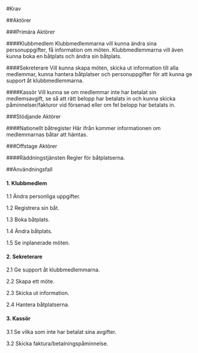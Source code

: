 #Krav

##Aktörer

###Primära Aktörer

####Klubbmedlem
Klubbmedlemmarna vill kunna ändra sina personuppgifter, få information om möten. Klubbmedlemmarna vill även kunna boka en båtplats och ändra sin båtplats. 

####Sekreterare
Vill kunna skapa möten, skicka ut information till alla medlemmar, kunna hantera båtplatser och personuppgifter för att kunna ge support åt klubbmedlemmarna.

####Kassör
Vill kunna se om medlemmar inte har betalat sin medlemsavgift, se så att rätt belopp har betalats in och kunna skicka påminnelser/fakturor vid försenad eller om fel belopp har betalats in.

###Stödjande Aktörer

####Nationellt båtregister
Här ifrån kommer informationen om medlemmarnas båtar att hämtas.

###Offstage Aktörer

####Räddningstjänsten
Regler för båtplatserna.

##Användningsfall

#### 1. Klubbmedlem
1.1 Ändra personliga uppgifter.
  
1.2 Registrera sin båt.
  
1.3 Boka båtplats.
  
1.4 Ändra båtplats.
  
1.5 Se inplanerade möten.

#### 2. Sekreterare
2.1 Ge support åt klubbmedlemmarna.

2.2 Skapa ett möte.

2.3 Skicka ut information.

2.4 Hantera båtplatserna.

#### 3. Kassör
3.1 Se vilka som inte har betalat sina avgifter.

3.2 Skicka faktura/betalningspåminnelse.
